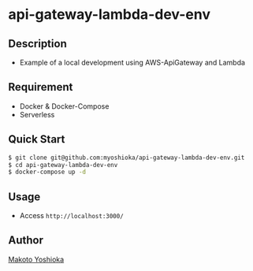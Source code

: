 # api-gateway-lambda-dev-env

## Description

- Example of a local development using AWS-ApiGateway and Lambda

## Requirement

- Docker & Docker-Compose
- Serverless

## Quick Start

```bash
$ git clone git@github.com:myoshioka/api-gateway-lambda-dev-env.git
$ cd api-gateway-lambda-dev-env
$ docker-compose up -d
```

## Usage

- Access `http://localhost:3000/`

## Author

[Makoto Yoshioka](https://github.com/myoshioka)
